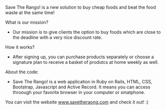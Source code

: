 Save The Rango! is a new solution to buy cheap foods and beat the food waste at the same time!

What is our mission?

- Our mission is to give clients the option to buy foods which are close to the deadline with a very nice discount rate.

How it works?

- After signing up, you can purchase products separately or choose a signature plan to receive a basket of produtcs at home weekly as well.

About the code:

- Save The Rango! is a web application in Ruby on Rails, HTML, CSS, Bootstrap, Javascript and Active Record. It means you can access throough your favorite browser in your computer or smatphone.

You can visit the website www.savetheraong.com and check it out! :)
